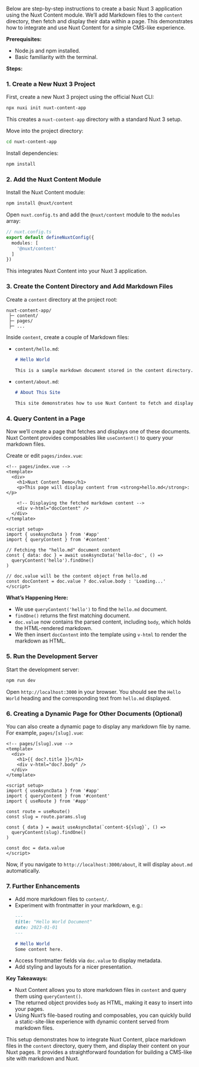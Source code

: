 Below are step-by-step instructions to create a basic Nuxt 3 application using the Nuxt Content module. We’ll add Markdown files to the `content` directory, then fetch and display their data within a page. This demonstrates how to integrate and use Nuxt Content for a simple CMS-like experience.

**Prerequisites:**
- Node.js and npm installed.
- Basic familiarity with the terminal.

**Steps:**

### 1. Create a New Nuxt 3 Project
First, create a new Nuxt 3 project using the official Nuxt CLI:
```bash
npx nuxi init nuxt-content-app
```
This creates a `nuxt-content-app` directory with a standard Nuxt 3 setup.

Move into the project directory:
```bash
cd nuxt-content-app
```

Install dependencies:
```bash
npm install
```

### 2. Add the Nuxt Content Module
Install the Nuxt Content module:
```bash
npm install @nuxt/content
```

Open `nuxt.config.ts` and add the `@nuxt/content` module to the `modules` array:
```ts
// nuxt.config.ts
export default defineNuxtConfig({
  modules: [
    '@nuxt/content'
  ]
})
```

This integrates Nuxt Content into your Nuxt 3 application.

### 3. Create the Content Directory and Add Markdown Files
Create a `content` directory at the project root:
```
nuxt-content-app/
 ├─ content/
 ├─ pages/
 ├─ ...
```

Inside `content`, create a couple of Markdown files:

- `content/hello.md`:
  ```md
  # Hello World

  This is a sample markdown document stored in the content directory.
  ```

- `content/about.md`:
  ```md
  # About This Site

  This site demonstrates how to use Nuxt Content to fetch and display markdown.
  ```

### 4. Query Content in a Page
Now we’ll create a page that fetches and displays one of these documents. Nuxt Content provides composables like `useContent()` to query your markdown files.

Create or edit `pages/index.vue`:
```vue
<!-- pages/index.vue -->
<template>
  <div>
    <h1>Nuxt Content Demo</h1>
    <p>This page will display content from <strong>hello.md</strong>:</p>

    <!-- Displaying the fetched markdown content -->
    <div v-html="docContent" />
  </div>
</template>

<script setup>
import { useAsyncData } from '#app'
import { queryContent } from '#content'

// Fetching the "hello.md" document content
const { data: doc } = await useAsyncData('hello-doc', () => 
  queryContent('hello').findOne()
)

// doc.value will be the content object from hello.md
const docContent = doc.value ? doc.value.body : 'Loading...'
</script>
```

**What’s Happening Here:**
- We use `queryContent('hello')` to find the `hello.md` document.
- `findOne()` returns the first matching document.
- `doc.value` now contains the parsed content, including `body`, which holds the HTML-rendered markdown.
- We then insert `docContent` into the template using `v-html` to render the markdown as HTML.

### 5. Run the Development Server
Start the development server:
```bash
npm run dev
```

Open `http://localhost:3000` in your browser. You should see the `Hello World` heading and the corresponding text from `hello.md` displayed.

### 6. Creating a Dynamic Page for Other Documents (Optional)
You can also create a dynamic page to display any markdown file by name. For example, `pages/[slug].vue`:

```vue
<!-- pages/[slug].vue -->
<template>
  <div>
    <h1>{{ doc?.title }}</h1>
    <div v-html="doc?.body" />
  </div>
</template>

<script setup>
import { useAsyncData } from '#app'
import { queryContent } from '#content'
import { useRoute } from '#app'

const route = useRoute()
const slug = route.params.slug

const { data } = await useAsyncData(`content-${slug}`, () =>
  queryContent(slug).findOne()
)

const doc = data.value
</script>
```

Now, if you navigate to `http://localhost:3000/about`, it will display `about.md` automatically.

### 7. Further Enhancements
- Add more markdown files to `content/`.
- Experiment with frontmatter in your markdown, e.g.:
  ```md
  ---
  title: "Hello World Document"
  date: 2023-01-01
  ---
  
  # Hello World
  Some content here.
  ```
- Access frontmatter fields via `doc.value` to display metadata.
- Add styling and layouts for a nicer presentation.

**Key Takeaways:**
- Nuxt Content allows you to store markdown files in `content` and query them using `queryContent()`.
- The returned object provides `body` as HTML, making it easy to insert into your pages.
- Using Nuxt’s file-based routing and composables, you can quickly build a static-site-like experience with dynamic content served from markdown files.

This setup demonstrates how to integrate Nuxt Content, place markdown files in the `content` directory, query them, and display their content on your Nuxt pages. It provides a straightforward foundation for building a CMS-like site with markdown and Nuxt.

